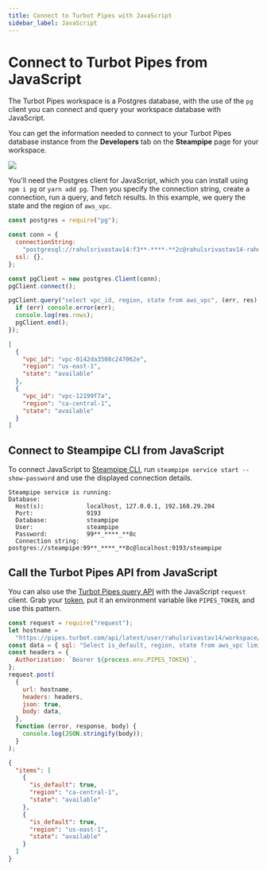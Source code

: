 ```yaml
---
title: Connect to Turbot Pipes with JavaScript
sidebar_label: JavaScript
---
```


# Connect to Turbot Pipes from JavaScript

The Turbot Pipes workspace is a Postgres database, with the use of the `pg`
client you can connect and query your workspace database with JavaScript.

You can get the information needed to connect to your Turbot Pipes database instance from the **Developers** tab on the **Steampipe** page for your workspace.  

![](/images/docs/pipes/steampipe/pipes_steampipe_developer_database.png)

You'll need the Postgres client for JavaScript, which you can install using
`npm i pg` or `yarn add pg`. Then you specify the connection string, create a
connection, run a query, and fetch results. In this example, we query the state
and the region of `aws_vpc`.

```javascript
const postgres = require("pg");

const conn = {
  connectionString:
    "postgresql://rahulsrivastav14:f3**-****-**2c@rahulsrivastav14-rahulsworkspace.usea1.db.steampipe.io:9193/dea4px",
  ssl: {},
};

const pgClient = new postgres.Client(conn);
pgClient.connect();

pgClient.query("select vpc_id, region, state from aws_vpc", (err, res) => {
  if (err) console.error(err);
  console.log(res.rows);
  pgClient.end();
});
```

```json
[
  {
    "vpc_id": "vpc-0142da3508c247062e",
    "region": "us-east-1",
    "state": "available"
  },
  {
    "vpc_id": "vpc-12199f7a",
    "region": "ca-central-1",
    "state": "available"
  }
]
```

## Connect to Steampipe CLI from JavaScript

To connect JavaScript to [Steampipe CLI](https://steampipe.io/downloads), run
`steampipe service start --show-password` and use the displayed connection
details.

```
Steampipe service is running:
Database:
  Host(s):            localhost, 127.0.0.1, 192.168.29.204
  Port:               9193
  Database:           steampipe
  User:               steampipe
  Password:           99**_****_**8c
  Connection string:  postgres://steampipe:99**_****_**8c@localhost:9193/steampipe
```

## Call the Turbot Pipes API from JavaScript

You can also use the
[Turbot Pipes query API](/pipes/docs/develop/query-api) with
the JavaScript `request` client. Grab your
[token](/pipes/docs/profile#tokens), put it an
environment variable like `PIPES_TOKEN`, and use this pattern.

```javascript
const request = require("request");
let hostname =
  "https://pipes.turbot.com/api/latest/user/rahulsrivastav14/workspace/rahulsworkspace/query";
const data = { sql: "Select is_default, region, state from aws_vpc limit 2" };
const headers = {
  Authorization: `Bearer ${process.env.PIPES_TOKEN}`,
};
request.post(
  {
    url: hostname,
    headers: headers,
    json: true,
    body: data,
  },
  function (error, response, body) {
    console.log(JSON.stringify(body));
  }
);
```

```json
{
  "items": [
    {
      "is_default": true,
      "region": "ca-central-1",
      "state": "available"
    },
    {
      "is_default": true,
      "region": "us-east-1",
      "state": "available"
    }
  ]
}
```
